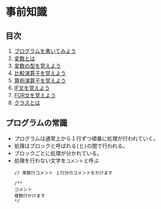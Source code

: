 # 事前知識
## 目次
1. [プログラムを書いてみよう](https://github.com/YujiroKusano/apex_study/tree/main/apex/%E5%85%A5%E9%96%80/LESSON01)
2. [変数とは](https://github.com/YujiroKusano/apex_study/tree/main/apex/%E5%85%A5%E9%96%80/LESSON02)
3. [変数の型を覚えよう](https://github.com/YujiroKusano/apex_study/tree/main/apex/%E5%85%A5%E9%96%80/LESSON03)
4. [比較演算子を覚えよう](https://github.com/YujiroKusano/apex_study/tree/main/apex/%E5%85%A5%E9%96%80/LESSON04)
5. [算術演算子を覚えよう](https://github.com/YujiroKusano/apex_study/tree/main/apex/%E5%85%A5%E9%96%80/LESSON05)
6. [IF文を覚えよう](https://github.com/YujiroKusano/apex_study/tree/main/apex/%E5%85%A5%E9%96%80/LESSON06)
7. [FOR文を覚えよう](https://github.com/YujiroKusano/apex_study/tree/main/apex/%E5%85%A5%E9%96%80/LESSON07)
8. [クラスとは](https://github.com/YujiroKusano/apex_study/tree/main/apex/%E5%85%A5%E9%96%80/LESSON08)

## プログラムの常識
- プログラムは通常上から１行ずつ順番に処理が行われていく。
- 処理はブロックと呼ばれる```{```と```}```の間で行われる。
- ブロックごとに処理が分かれている。
- 処理を行わない文字を```コメント```と呼ぶ
    ```apex
    // 単数行コメント １行分のコメントをかけます
    
    /** 
    コメント 
    複数行かけます
    */
    ```

